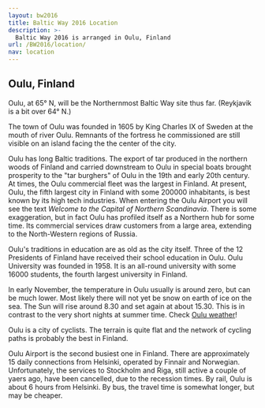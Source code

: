 ```yaml
---
layout: bw2016
title: Baltic Way 2016 Location
description: >-
  Baltic Way 2016 is arranged in Oulu, Finland
url: /BW2016/location/
nav: location
---
```



## Oulu, Finland

Oulu, at 65&deg; N, will be the Northernmost Baltic Way site thus far. (Reykjavik is a bit over 64&deg; N.) 

The town of Oulu was founded in 1605 by King Charles IX of Sweden at the mouth of river Oulu. Remnants of the fortress he commissioned are still visible on an island facing the the center of the city. 

Oulu has long Baltic traditions. The export of tar produced in the northern woods of Finland and carried downstream to Oulu in special boats brought prosperity to the "tar burghers" of Oulu in the 19th and early 20th century. At times, the Oulu commercial fleet was the largest in Finland. At present, Oulu, the fifth largest city in Finland with some 200000 inhabitants, is best known by its high tech industries. When entering the Oulu Airport you will see the text <i>Welcome to the Capital of Northern Scandinavia</i>. There is some exaggeration, but in fact Oulu has profiled itself as a Northern hub for some time. Its commercial services draw customers from a large area, extending to the North-Western regions of Russia. 

Oulu's traditions in education are as old as the city itself. Three of the 12 Presidents of Finland have received their school education in Oulu. Oulu University was founded in 1958. It is an all-round university with some 16000 students, the fourth largest university in Finland. 

In early November, the temperature in Oulu usually is around zero, but can be much lower. Most likely there will not yet be snow on earth of ice on the sea. The Sun will rise around 8.30 and set again at about 15.30. This is in contrast to the very short nights at summer time. Check [Oulu weather](http://en.ilmatieteenlaitos.fi/weather/oulu)!

Oulu is a city of cyclists. The terrain is quite flat and the network of cycling paths is probably the best in Finland. 

Oulu Airport is the second busiest one in Finland. There are approximately 15 daily connections from Helsinki, operated by Finnair and Norwegian. Unfortunately, the services to Stockholm and Riga, still active a couple of yaers ago, have been cancelled, due to the recession times. By rail, Oulu is about 6 hours from Helsinki. By bus, the travel time is somewhat longer, but may be cheaper. 

